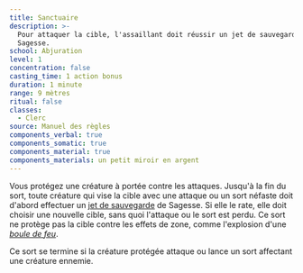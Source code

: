 ```yaml
---
title: Sanctuaire
description: >-
  Pour attaquer la cible, l'assaillant doit réussir un jet de sauvegarde de
  Sagesse.
school: Abjuration
level: 1
concentration: false
casting_time: 1 action bonus
duration: 1 minute
range: 9 mètres
ritual: false
classes:
  - Clerc
source: Manuel des règles
components_verbal: true
components_somatic: true
components_material: true
components_materials: un petit miroir en argent
---
```

Vous protégez une créature à portée contre les attaques. Jusqu'à la fin du sort, toute créature qui vise la cible avec une attaque ou un sort néfaste doit d'abord effectuer un [jet de sauvegarde](/utiliser-les-caracteristiques/#jets-de-sauvegarde) de Sagesse. Si elle le rate, elle doit choisir une nouvelle cible, sans quoi l'attaque ou le sort est perdu. Ce sort ne protège pas la cible contre les effets de zone, comme l'explosion d'une [_boule de feu_](/grimoire/boule-de-feu/).

Ce sort se termine si la créature protégée attaque ou lance un sort affectant une créature ennemie.
